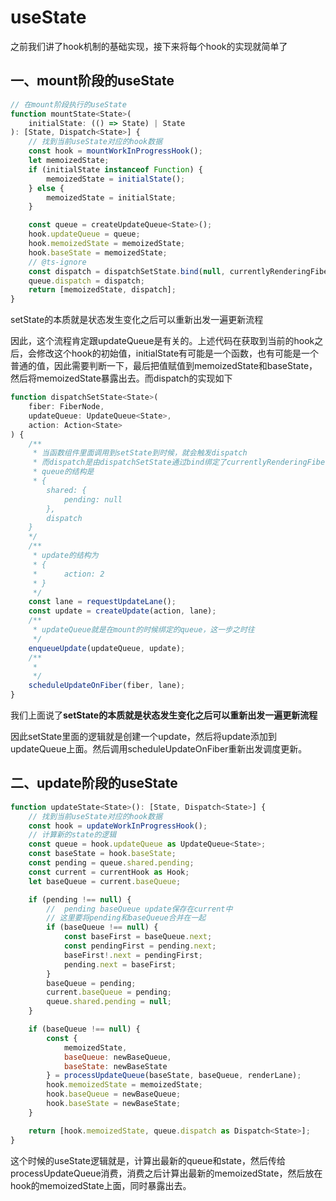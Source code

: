 # useState

之前我们讲了hook机制的基础实现，接下来将每个hook的实现就简单了

## 一、mount阶段的useState

```javascript
// 在mount阶段执行的useState
function mountState<State>(
	initialState: (() => State) | State
): [State, Dispatch<State>] {
	// 找到当前useState对应的hook数据
	const hook = mountWorkInProgressHook();
	let memoizedState;
	if (initialState instanceof Function) {
		memoizedState = initialState();
	} else {
		memoizedState = initialState;
	}

	const queue = createUpdateQueue<State>();
	hook.updateQueue = queue;
	hook.memoizedState = memoizedState;
	hook.baseState = memoizedState;
	// @ts-ignore
	const dispatch = dispatchSetState.bind(null, currentlyRenderingFiber, queue);
	queue.dispatch = dispatch;
	return [memoizedState, dispatch];
}
```

setState的本质就是状态发生变化之后可以重新出发一遍更新流程

因此，这个流程肯定跟updateQueue是有关的。上述代码在获取到当前的hook之后，会修改这个hook的初始值，initialState有可能是一个函数，也有可能是一个普通的值，因此需要判断一下，最后把值赋值到memoizedState和baseState，然后将memoizedState暴露出去。而dispatch的实现如下

```javascript
function dispatchSetState<State>(
	fiber: FiberNode,
	updateQueue: UpdateQueue<State>,
	action: Action<State>
) {
	/**
	 * 当函数组件里面调用到setState到时候，就会触发dispatch
	 * 而dispatch是由dispatchSetState通过bind绑定了currentlyRenderingFiber, queue而来的
	 * queue的结构是
	 * {
		shared: {
			pending: null
		},
		dispatch
	}
	*/
	/**
	 * update的结构为
	 * {
	 * 		action: 2
	 * }
	 */
	const lane = requestUpdateLane();
	const update = createUpdate(action, lane);
	/**
	 * updateQueue就是在mount的时候绑定的queue，这一步之时往
	 */
	enqueueUpdate(updateQueue, update);
	/**
	 *
	 */
	scheduleUpdateOnFiber(fiber, lane);
}
```

我们上面说了**setState的本质就是状态发生变化之后可以重新出发一遍更新流程**

因此setState里面的逻辑就是创建一个update，然后将update添加到updateQueue上面。然后调用scheduleUpdateOnFiber重新出发调度更新。

## 二、update阶段的useState

```javascript
function updateState<State>(): [State, Dispatch<State>] {
	// 找到当前useState对应的hook数据
	const hook = updateWorkInProgressHook();
	// 计算新的state的逻辑
	const queue = hook.updateQueue as UpdateQueue<State>;
	const baseState = hook.baseState;
	const pending = queue.shared.pending;
	const current = currentHook as Hook;
	let baseQueue = current.baseQueue;

	if (pending !== null) {
		// 	pending baseQueue update保存在current中
		// 这里要将pending和baseQueue合并在一起
		if (baseQueue !== null) {
			const baseFirst = baseQueue.next;
			const pendingFirst = pending.next;
			baseFirst!.next = pendingFirst;
			pending.next = baseFirst;
		}
		baseQueue = pending;
		current.baseQueue = pending;
		queue.shared.pending = null;
	}

	if (baseQueue !== null) {
		const {
			memoizedState,
			baseQueue: newBaseQueue,
			baseState: newBaseState
		} = processUpdateQueue(baseState, baseQueue, renderLane);
		hook.memoizedState = memoizedState;
		hook.baseQueue = newBaseQueue;
		hook.baseState = newBaseState;
	}

	return [hook.memoizedState, queue.dispatch as Dispatch<State>];
}
```

这个时候的useState逻辑就是，计算出最新的queue和state，然后传给processUpdateQueue消费，消费之后计算出最新的memoizedState，然后放在hook的memoizedState上面，同时暴露出去。